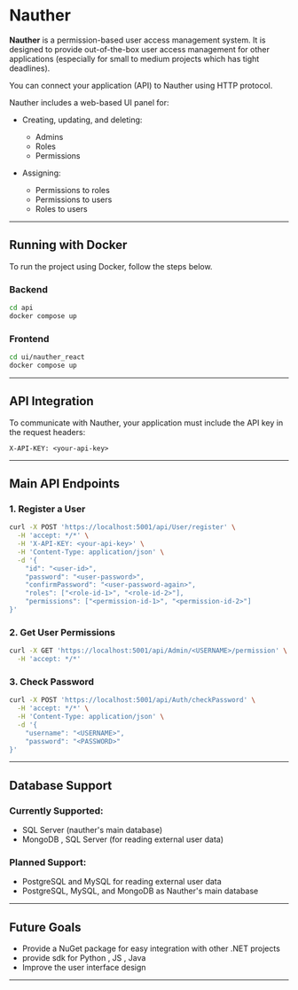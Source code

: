# Nauther

**Nauther** is a permission-based user access management system. It is designed to provide out-of-the-box user access management for other applications (especially for small to medium projects which has tight deadlines).

You can connect your application (API) to Nauther using HTTP protocol.

Nauther includes a web-based UI panel for:

* Creating, updating, and deleting:

  * Admins
  * Roles
  * Permissions
* Assigning:

  * Permissions to roles
  * Permissions to users
  * Roles to users

---

## Running with Docker

To run the project using Docker, follow the steps below.

### Backend

```bash
cd api
docker compose up
```

### Frontend

```bash
cd ui/nauther_react
docker compose up
```

---

## API Integration

To communicate with Nauther, your application must include the API key in the request headers:

```
X-API-KEY: <your-api-key>
```

---

## Main API Endpoints

### 1. Register a User

```bash
curl -X POST 'https://localhost:5001/api/User/register' \
  -H 'accept: */*' \
  -H 'X-API-KEY: <your-api-key>' \
  -H 'Content-Type: application/json' \
  -d '{
    "id": "<user-id>",
    "password": "<user-password>",
    "confirmPassword": "<user-password-again>",
    "roles": ["<role-id-1>", "<role-id-2>"],
    "permissions": ["<permission-id-1>", "<permission-id-2>"]
}'
```

### 2. Get User Permissions

```bash
curl -X GET 'https://localhost:5001/api/Admin/<USERNAME>/permission' \
  -H 'accept: */*'
```

### 3. Check Password

```bash
curl -X POST 'https://localhost:5001/api/Auth/checkPassword' \
  -H 'accept: */*' \
  -H 'Content-Type: application/json' \
  -d '{
    "username": "<USERNAME>",
    "password": "<PASSWORD>"
}'
```

---

## Database Support

### Currently Supported:

* SQL Server (nauther's main database)
* MongoDB , SQL Server (for reading external user data)

### Planned Support:

* PostgreSQL and MySQL for reading external user data
* PostgreSQL, MySQL, and MongoDB as Nauther's main database

---

## Future Goals

* Provide a NuGet package for easy integration with other .NET projects
* provide sdk for Python , JS , Java 
* Improve the user interface design

---
